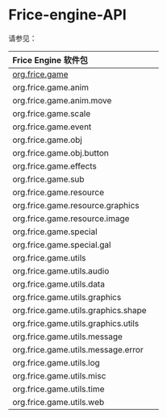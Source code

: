 # Frice-engine-API #
请参见：

|Frice Engine 软件包                 ||
:-------------------|:----:
| [org.frice.game](./org_gorce_game/README.md)                     ||
| org.frice.game.anim                ||
| org.frice.game.anim.move           ||
| org.frice.game.scale               ||
| org.frice.game.event               ||
| org.frice.game.obj                 ||
| org.frice.game.obj.button          ||
| org.frice.game.effects             ||
| org.frice.game.sub                 ||
| org.frice.game.resource            ||
| org.frice.game.resource.graphics   ||
| org.frice.game.resource.image      ||
| org.frice.game.special             ||
| org.frice.game.special.gal         ||
| org.frice.game.utils               ||
| org.frice.game.utils.audio         ||
| org.frice.game.utils.data          ||
| org.frice.game.utils.graphics      ||
| org.frice.game.utils.graphics.shape||
| org.frice.game.utils.graphics.utils||
| org.frice.game.utils.message       ||
| org.frice.game.utils.message.error ||
| org.frice.game.utils.log           ||
| org.frice.game.utils.misc          ||
| org.frice.game.utils.time          ||
| org.frice.game.utils.web           ||




